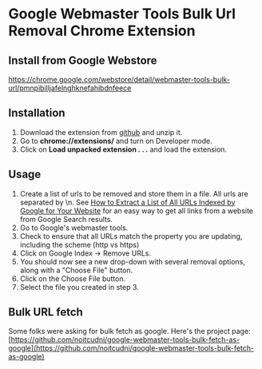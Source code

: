 # Google Webmaster Tools Bulk Url Removal Chrome Extension
## Install from Google Webstore
https://chrome.google.com/webstore/detail/webmaster-tools-bulk-url/pmnpibilljafelnghknefahibdnfeece

## Installation
1.  Download the extension from [github](https://github.com/noitcudni/google-webmaster-tools-bulk-url-removal/archive/master.zip) and unzip it.
2. Go to **chrome://extensions/** and turn on Developer mode.
3. Click on **Load unpacked extension . . .** and load the extension.

## Usage
1. Create a list of urls to be removed and store them in a file. All urls are separated by \n. See [How to Extract a List of All URLs Indexed by Google for Your Website](https://cognitiveseo.com/blog/5714/69-amazing-seo-bookmarklets-to-supercharge-your-internet-marketing/#1-2) for an easy way to get all links from a website from Google Search results.
2. Go to Google's webmaster tools.
3. Check to ensure that all URLs match the property you are updating, including the scheme (http vs https)
4. Click on Google Index -> Remove URLs.
5. You should now see a new drop-down with several removal options, along with a "Choose File" button.
6. Click on the Choose File button.
7. Select the file you created in step 3.

## Bulk URL fetch
Some folks were asking for bulk fetch as google. Here's the project page: [https://github.com/noitcudni/google-webmaster-tools-bulk-fetch-as-google](https://github.com/noitcudni/google-webmaster-tools-bulk-fetch-as-google)
